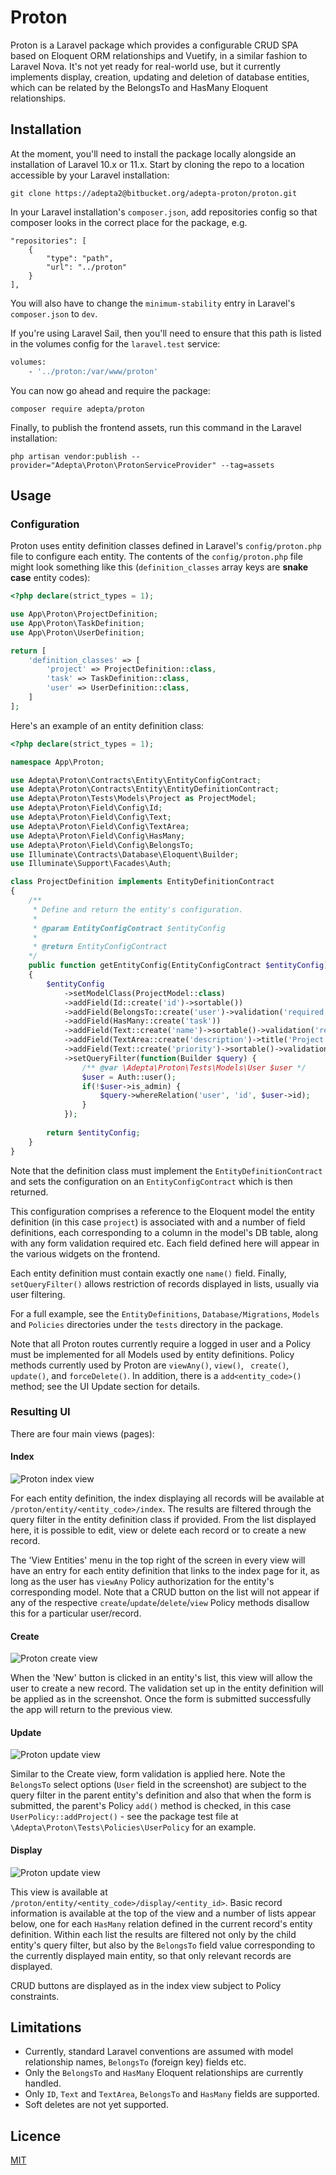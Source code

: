 # Proton

Proton is a Laravel package which provides a configurable CRUD SPA based on Eloquent ORM relationships and Vuetify, in a similar fashion to Laravel Nova. It's not yet ready for real-world use, but it currently implements display, creation, updating and deletion of database entities, which can be related by the BelongsTo and HasMany Eloquent relationships. 

## Installation

At the moment, you'll need to install the package locally alongside an installation of Laravel 10.x or 11.x. Start by cloning the repo to a location accessible by your Laravel installation:

```
git clone https://adepta2@bitbucket.org/adepta-proton/proton.git
```

In your Laravel installation's `composer.json`, add repositories config so that composer looks in the correct place for the package, e.g.

```
"repositories": [
    {
        "type": "path",
        "url": "../proton"
    }
],
```

You will also have to change the `minimum-stability` entry in Laravel's `composer.json` to `dev`.

If you're using Laravel Sail, then you'll need to ensure that this path is listed in the volumes config for the `laravel.test` service:

```bash
volumes:
    - '../proton:/var/www/proton'
```

You can now go ahead and require the package:

```
composer require adepta/proton
```

Finally, to publish the frontend assets, run this command in the Laravel installation:

```
php artisan vendor:publish --provider="Adepta\Proton\ProtonServiceProvider" --tag=assets
```

## Usage

### Configuration

Proton uses entity definition classes defined in Laravel's `config/proton.php` file to configure each entity. The contents of the `config/proton.php` file might look something like this (`definition_classes` array keys are __snake case__ entity codes):

```php
<?php declare(strict_types = 1);

use App\Proton\ProjectDefinition;
use App\Proton\TaskDefinition;
use App\Proton\UserDefinition;

return [
    'definition_classes' => [
        'project' => ProjectDefinition::class,
        'task' => TaskDefinition::class,
        'user' => UserDefinition::class,
    ]
];
```

Here's an example of an entity definition class:

```php
<?php declare(strict_types = 1);

namespace App\Proton;

use Adepta\Proton\Contracts\Entity\EntityConfigContract;
use Adepta\Proton\Contracts\Entity\EntityDefinitionContract;
use Adepta\Proton\Tests\Models\Project as ProjectModel;
use Adepta\Proton\Field\Config\Id;
use Adepta\Proton\Field\Config\Text;
use Adepta\Proton\Field\Config\TextArea;
use Adepta\Proton\Field\Config\HasMany;
use Adepta\Proton\Field\Config\BelongsTo;
use Illuminate\Contracts\Database\Eloquent\Builder;
use Illuminate\Support\Facades\Auth;

class ProjectDefinition implements EntityDefinitionContract
{    
    /**
     * Define and return the entity's configuration.
     * 
     * @param EntityConfigContract $entityConfig
     * 
     * @return EntityConfigContract
    */
    public function getEntityConfig(EntityConfigContract $entityConfig) : EntityConfigContract
    {
        $entityConfig
            ->setModelClass(ProjectModel::class)
            ->addField(Id::create('id')->sortable())
            ->addField(BelongsTo::create('user')->validation('required'))
            ->addField(HasMany::create('task'))
            ->addField(Text::create('name')->sortable()->validation('required')->name())
            ->addField(TextArea::create('description')->title('Project Description'))
            ->addField(Text::create('priority')->sortable()->validation('required'))
            ->setQueryFilter(function(Builder $query) {
                /** @var \Adepta\Proton\Tests\Models\User $user */
                $user = Auth::user();
                if(!$user->is_admin) {
                    $query->whereRelation('user', 'id', $user->id);
                }
            });
        
        return $entityConfig;
    }
}
```

Note that the definition class must implement the `EntityDefinitionContract` and sets the configuration on an `EntityConfigContract` which is then returned.

This configuration comprises a reference to the Eloquent model the entity definition (in this case `project`) is associated with and a number of field definitions, each corresponding to a column in the model's DB table, along with any form validation required etc. Each field defined here will appear in the various widgets on the frontend.

Each entity definition must contain exactly one `name()` field. Finally, `setQueryFilter()` allows restriction of records displayed in lists, usually via user filtering.

For a full example, see the `EntityDefinitions`, `Database/Migrations`, `Models` and `Policies` directories under the `tests` directory in the package.

Note that all Proton routes currently require a logged in user and a Policy must be implemented for all Models used by entity definitions. Policy methods currently used by Proton are `viewAny()`, `view()`, ` create()`, `update()`, and `forceDelete()`. In addition, there is a `add<entity_code>()` method; see the UI Update section for details.

### Resulting UI

There are four main views (pages):

#### Index

![Proton index view](https://filedn.com/lghqsCeu3YOjgUIe8IJkOjy/proton_screenshots/index.png)

For each entity definition, the index displaying all records will be available at `/proton/entity/<entity_code>/index`. The results are filtered through the query filter in the entity definition class if provided. From the list displayed here, it is possible to edit, view or delete each record or to create a new record. 

The 'View Entities' menu in the top right of the screen in every view will have an entry for each entity definition that links to the index page for it, as long as the user has `viewAny` Policy authorization for the entity's corresponding model. Note that a CRUD button on the list will not appear if any of the respective `create`/`update`/`delete`/`view` Policy methods disallow this for a particular user/record.

#### Create

![Proton create view](https://filedn.com/lghqsCeu3YOjgUIe8IJkOjy/proton_screenshots/create.png)

When the 'New' button is clicked in an entity's list, this view will allow the user to create a new record. The validation set up in the entity definition will be applied as in the screenshot. Once the form is submitted successfully the app will return to the previous view.

#### Update

![Proton update view](https://filedn.com/lghqsCeu3YOjgUIe8IJkOjy/proton_screenshots/update.png)

Similar to the Create view, form validation is applied here. Note the `BelongsTo` select options (`User` field in the screenshot) are subject to the query filter in the parent entity's definition and also that when the form is submitted, the parent's Policy `add()` method is checked, in this case `UserPolicy::addProject()` - see the package test file at `\Adepta\Proton\Tests\Policies\UserPolicy` for an example.

#### Display

![Proton update view](https://filedn.com/lghqsCeu3YOjgUIe8IJkOjy/proton_screenshots/display.png)

This view is available at `/proton/entity/<entity_code>/display/<entity_id>`. Basic record information is available at the top of the view and a number of lists appear below, one for each `HasMany` relation defined in the current record's entity definition. Within each list the results are filtered not only by the child entity's query filter, but also by the `BelongsTo` field value corresponding to the currently displayed main entity, so that only relevant records are displayed.

CRUD buttons are displayed as in the index view subject to Policy constraints.

## Limitations

- Currently, standard Laravel conventions are assumed with model relationship names, `BelongsTo` (foreign key) fields etc.
- Only the `BelongsTo` and `HasMany` Eloquent relationships are currently handled.
- Only `ID`, `Text` and `TextArea`, `BelongsTo` and `HasMany` fields are supported. 
- Soft deletes are not yet supported.

## Licence

[MIT](https://choosealicense.com/licenses/mit/)